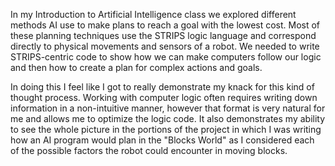 In my Introduction to Artificial Intelligence class we explored different methods AI use to make plans to reach a goal with the lowest cost. Most of these planning techniques use the STRIPS logic language and correspond directly to physical movements and sensors of a robot. We needed to write STRIPS-centric code to show how we can make computers follow our logic and then how to create a plan for complex actions and goals.

In doing this I feel like I got to really demonstrate my knack for this kind of thought process. Working with computer logic often requires writing down information in a non-intuitive manner, however that format is very natural for me and allows me to optimize the logic code. It also demonstrates my ability to see the whole picture in the portions of the project in which I was writing how an AI program would plan in the "Blocks World" as I considered each of the possible factors the robot could encounter in moving blocks.
